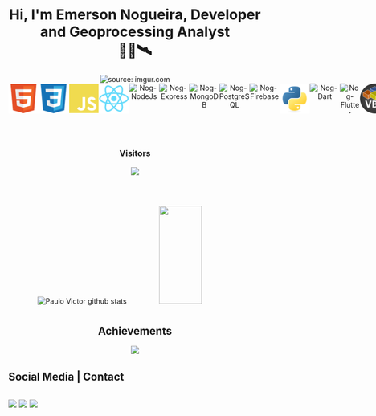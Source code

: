 <h1 align="center">Hi, I'm Emerson Nogueira, Developer and Geoprocessing Analyst <br>👨‍💻🛰️</h1>

<div align="center">
  <img src="https://i.imgur.com/w28lJuF.png" title="source: imgur.com" height="250" align="center"/>
</div>    
    
<div style="display: flex" align="center"><br>
  <img align="center" alt="Nog-HTML" height="60" width="60" src="https://raw.githubusercontent.com/devicons/devicon/master/icons/html5/html5-original.svg">
  <img align="center" alt="Nog-CSS" height="60" width="60" src="https://raw.githubusercontent.com/devicons/devicon/master/icons/css3/css3-original.svg">
  <img align="center" alt="Nog-Js" height="60" width="60" src="https://raw.githubusercontent.com/devicons/devicon/master/icons/javascript/javascript-plain.svg">
  <img align="center" alt="Nog-React" height="60" width="60" src="https://raw.githubusercontent.com/devicons/devicon/master/icons/react/react-original.svg">
  <img align="center" alt="Nog-NodeJs" height="60" width="60" src="https://cdn-icons-png.flaticon.com/512/919/919825.png">
  <img align="center" alt="Nog-Express" height="60" width="60" src="https://wsofter.ru/wp-content/uploads/2017/12/node-express.png">
  <img align="center" alt="Nog-MongoDB" height="60" width="60" src="https://miro.medium.com/v2/resize:fit:512/1*doAg1_fMQKWFoub-6gwUiQ.png">
  <img align="center" alt="Nog-PostgreSQL" height="60" width="60" src="https://upload.wikimedia.org/wikipedia/commons/thumb/2/29/Postgresql_elephant.svg/1200px-Postgresql_elephant.svg.png">  
  <br><br>
  <img align="center" alt="Nog-Firebase" height="60" width="60" src="https://cdn.icon-icons.com/icons2/691/PNG/512/google_firebase_icon-icons.com_61474.png">
  <img align="center" alt="Nog-Python" height="60" width="60" src="https://raw.githubusercontent.com/devicons/devicon/master/icons/python/python-original.svg">
  <img align="center" alt="Nog-Dart" height="60" width="60" src="https://cdn-images-1.medium.com/max/184/1*knHF_qpxdtS8h0Z8EeqowA@2x.png">
  <img align="center" alt="Nog-Flutter" height="60" width="40" src="https://storage.googleapis.com/cms-storage-bucket/a9d6ce81aee44ae017ee.png">
  <img align="center" alt="Nog-VBA" height="60" width="60" src="https://raw.githubusercontent.com/github/explore/71e4a0fc524fd1d7a0d9a940aa6b91f31458a87b/topics/vba/vba.png">
  
</div>

##

<div align="center">
<br><h3 align="centre"><b>Visitors</b></h3>  
<p align="center"><img align="center" src="https://profile-counter.glitch.me/{EmersonNog}/count.svg" /></p> 
<br>
</div>

##

<div align="center">  
  <img width="49%" height="195px" src="https://github-readme-stats.vercel.app/api?username=EmersonNog&show_icons=true&count_private=true&hide_border=true&title_color=ff91a4&icon_color=ADD8E6&text_color=ADD8E6&bg_color=0d1117" alt="Paulo Victor github stats" /> 
  <img width="41%" height="195px" src="https://github-readme-stats.vercel.app/api/top-langs/?username=EmersonNog&layout=compact&hide_border=true&title_color=ADD8E6&text_color=ff91a4&bg_color=0d1117" />
</div>

#

<h2 align="center">Achievements</h2>

<p align="center">
  <img src="https://github-profile-trophy.vercel.app/?username=EmersonNog&theme=dracula&row=2&no-bg=true&column=3&margin-w=15&margin-h=15" />
</p> 

##
 
<div> 
  <h2>Social Media | Contact<h2>
  <a href="https://instagram.com/noggueira" target="_blank"><img src="https://img.shields.io/badge/-Instagram-%23E4405F?style=for-the-badge&logo=instagram&logoColor=white" target="_blank"></a>
  <a href = "mailto:catce.nogueira@gmail.com"><img src="https://img.shields.io/badge/-Gmail-%23333?style=for-the-badge&logo=gmail&logoColor=white" target="_blank"></a>
  <a href="https://www.linkedin.com/in/noggueira" target="_blank"><img src="https://img.shields.io/badge/-LinkedIn-%230077B5?style=for-the-badge&logo=linkedin&logoColor=white" target="_blank"></a>
</div>
